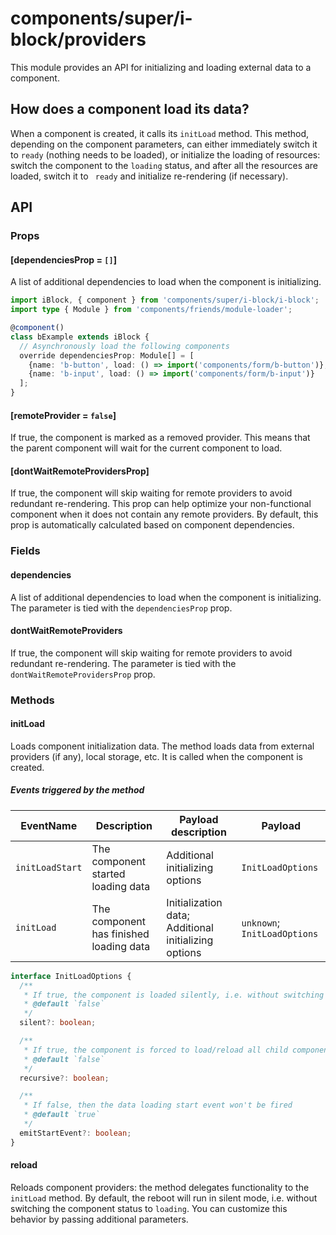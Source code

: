# components/super/i-block/providers

This module provides an API for initializing and loading external data to a component.

## How does a component load its data?

When a component is created, it calls its `initLoad` method. This method, depending on the component parameters,
can either immediately switch it to `ready` (nothing needs to be loaded), or initialize the loading of resources:
switch the component to the `loading` status, and after all the resources are loaded, switch it to ` ready` and
initialize re-rendering (if necessary).

## API

### Props

#### [dependenciesProp = `[]`]

A list of additional dependencies to load when the component is initializing.

```typescript
import iBlock, { component } from 'components/super/i-block/i-block';
import type { Module } from 'components/friends/module-loader';

@component()
class bExample extends iBlock {
  // Asynchronously load the following components
  override dependenciesProp: Module[] = [
    {name: 'b-button', load: () => import('components/form/b-button')},
    {name: 'b-input', load: () => import('components/form/b-input')}
  ];
}
```

#### [remoteProvider = `false`]

If true, the component is marked as a removed provider.
This means that the parent component will wait for the current component to load.

#### [dontWaitRemoteProvidersProp]

If true, the component will skip waiting for remote providers to avoid redundant re-rendering.
This prop can help optimize your non-functional component when it does not contain any remote providers.
By default, this prop is automatically calculated based on component dependencies.

### Fields

#### dependencies

A list of additional dependencies to load when the component is initializing.
The parameter is tied with the `dependenciesProp` prop.

#### dontWaitRemoteProviders

If true, the component will skip waiting for remote providers to avoid redundant re-rendering.
The parameter is tied with the `dontWaitRemoteProvidersProp` prop.

### Methods

#### initLoad

Loads component initialization data.
The method loads data from external providers (if any), local storage, etc.
It is called when the component is created.

##### Events triggered by the method

| EventName       | Description                             | Payload description                                  | Payload                      |
|-----------------|-----------------------------------------|------------------------------------------------------|------------------------------|
| `initLoadStart` | The component started loading data      | Additional initializing options                      | `InitLoadOptions`            |
| `initLoad`      | The component has finished loading data | Initialization data; Additional initializing options | `unknown`; `InitLoadOptions` |

```typescript
interface InitLoadOptions {
  /**
   * If true, the component is loaded silently, i.e. without switching `componentStatus` to `loading`
   * @default `false`
   */
  silent?: boolean;

  /**
   * If true, the component is forced to load/reload all child components
   * @default `false`
   */
  recursive?: boolean;

  /**
   * If false, then the data loading start event won't be fired
   * @default `true`
   */
  emitStartEvent?: boolean;
}
```

#### reload

Reloads component providers: the method delegates functionality to the `initLoad` method.
By default, the reboot will run in silent mode, i.e. without switching the component status to `loading`.
You can customize this behavior by passing additional parameters.
